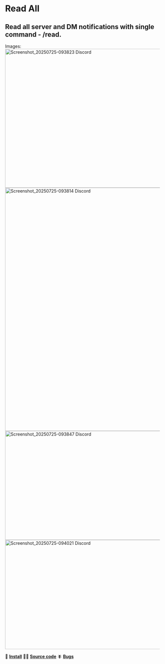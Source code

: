 # Read All
## Read all server and DM notifications with single command - /read.

Images:
<img width="1220" height="451" alt="Screenshot_20250725-093823 Discord" src="https://github.com/user-attachments/assets/71ad386f-0677-4998-be18-2d4ae3e2c815" />
<img width="1220" height="790" alt="Screenshot_20250725-093814 Discord" src="https://github.com/user-attachments/assets/ac8aa4db-1ccb-415a-a3a1-6b106a61d7df" />
<img width="1220" height="354" alt="Screenshot_20250725-093847 Discord" src="https://github.com/user-attachments/assets/8f128874-6069-4ec8-bd14-efdaeec1bf73" />
<img width="1220" height="355" alt="Screenshot_20250725-094021 Discord" src="https://github.com/user-attachments/assets/8ccff92a-78ff-429d-91cf-7626990666fc" />


🔗 [**Install**](https://rillonDodgers.github.io/Apex-Plugins/ReadAll)
👷‍♂️ [**Source code**](https://github.com/RillonDodgers/Apex-Plugins/tree/master/plugins/ReadAll)
🪰 [**Bugs**](https://github.com/RillonDodgers/Apex-Plugins/issues/new?title=[ReadAll])
